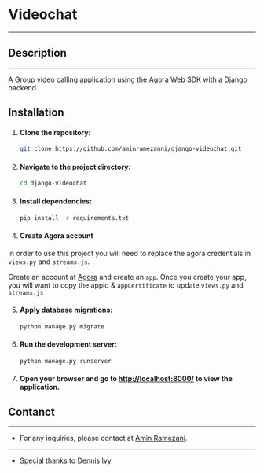 # Videochat

---

## Description

---

A Group video calling application using the Agora Web SDK with a Django backend.

## Installation

1. #### Clone the repository:

    ```bash
    git clone https://github.com/aminramezanni/django-videochat.git
    ```

2. #### Navigate to the project directory:

    ```bash
    cd django-videochat
    ```

3. #### Install dependencies:

    ```bash
    pip install -r requirements.txt
    ```
   
4. #### Create Agora account

In order to use this project you will need to replace the agora credentials in `views.py` and `streams.js`.

Create an account at [Agora](www.agora.io) and create an `app`. Once you create your app, you will want to copy the appid & `appCertificate` to update `views.py` and `streams.js`

5. #### Apply database migrations:

    ```bash
    python manage.py migrate
    ```

6. #### Run the development server:

    ```bash
    python manage.py runserver
    ```

7. #### Open your browser and go to [http://localhost:8000/](http://localhost:8000/) to view the application.


## Contanct

 ---

- For any inquiries, please contact at [Amin Ramezani](aminramezanni@gmail.com).

---

- Special thanks to [Dennis Ivy](https://github.com/divanov11).